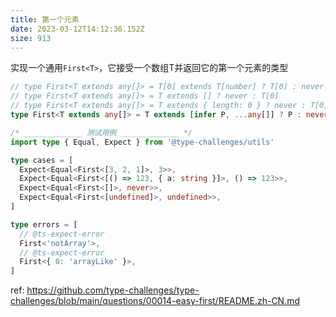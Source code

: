 ```yaml
---
title: 第一个元素
date: 2023-03-12T14:12:36.152Z
size: 913
---
```

实现一个通用`First<T>`，它接受一个数组T并返回它的第一个元素的类型

```ts
// type First<T extends any[]> = T[0] extends T[number] ? T[0] : never
// type First<T extends any[]> = T extends [] ? never : T[0]
// type First<T extends any[]> = T extends { length: 0 } ? never : T[0]
type First<T extends any[]> = T extends [infer P, ...any[]] ? P : never

/* _____________ 测试用例 _____________ */
import type { Equal, Expect } from '@type-challenges/utils'

type cases = [
  Expect<Equal<First<[3, 2, 1]>, 3>>,
  Expect<Equal<First<[() => 123, { a: string }]>, () => 123>>,
  Expect<Equal<First<[]>, never>>,
  Expect<Equal<First<[undefined]>, undefined>>,
]

type errors = [
  // @ts-expect-error
  First<'notArray'>,
  // @ts-expect-error
  First<{ 0: 'arrayLike' }>,
]

```

ref:
https://github.com/type-challenges/type-challenges/blob/main/questions/00014-easy-first/README.zh-CN.md
